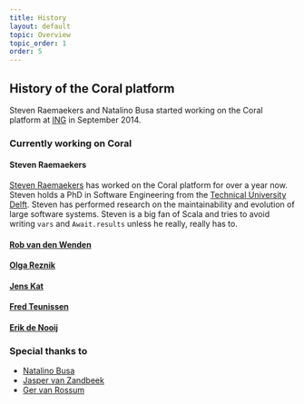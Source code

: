 ```yaml
---
title: History
layout: default
topic: Overview
topic_order: 1
order: 5
---
```

<!--
   Licensed to the Apache Software Foundation (ASF) under one or more
   contributor license agreements.  See the NOTICE file distributed with
   this work for additional information regarding copyright ownership.
   The ASF licenses this file to You under the Apache License, Version 2.0
   (the "License"); you may not use this file except in compliance with
   the License.  You may obtain a copy of the License at

       http://www.apache.org/licenses/LICENSE-2.0

   Unless required by applicable law or agreed to in writing, software
   distributed under the License is distributed on an "AS IS" BASIS,
   WITHOUT WARRANTIES OR CONDITIONS OF ANY KIND, either express or implied.
   See the License for the specific language governing permissions and
   limitations under the License.
-->

## History of the Coral platform

Steven Raemaekers and Natalino Busa started working on the Coral platform at [ING](http://www.ing.nl) in September 2014. 

### Currently working on Coral

#### Steven Raemaekers

[Steven Raemaekers](https://nl.linkedin.com/in/steven-raemaekers-a2120b15) has worked on the Coral platform for over a year now. Steven holds a PhD in Software Engineering from the [Technical University Delft](http://www.tudelft.nl). Steven has performed research on the maintainability and evolution of large software systems. Steven is a big fan of Scala and tries to avoid writing `vars` and `Await.results` unless he really, really has to.

#### <a href="https://www.linkedin.com/in/rvdwenden">Rob van den Wenden</a>

#### <a href="https://nl.linkedin.com/in/olgareznik">Olga Reznik</a>

#### <a href="https://nl.linkedin.com/in/jens-kat-31030bba">Jens Kat</a>

#### <a href="https://nl.linkedin.com/in/fred-teunissen-4039086">Fred Teunissen</a>

#### <a href="https://nl.linkedin.com/in/erik-de-nooij-93ab1a">Erik de Nooij</a>

### Special thanks to

- [Natalino Busa](https://nl.linkedin.com/in/natalinobusa)
- [Jasper van Zandbeek](https://nl.linkedin.com/in/jaspervzandbeek)
- [Ger van Rossum](https://nl.linkedin.com/in/gervanrossum)